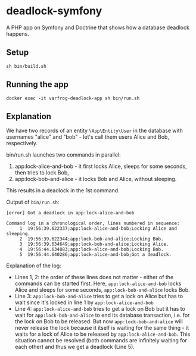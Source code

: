 # deadlock-symfony

A PHP app on Symfony and Doctrine that shows how a database deadlock happens.

## Setup

```
sh bin/build.sh
```

## Running the app

```
docker exec -it varfrog-deadlock-app sh bin/run.sh
```

## Explanation

We have two records of an entity `\App\Entity\User` in the database with usernames "alice" and "bob" - let's call them
users Alice and Bob, respectively.

bin/run.sh launches two commands in parallel:
1. app:lock-alice-and-bob - it first locks Alice, sleeps for some seconds, then tries to lock Bob,
2. app:lock-bob-and-alice - it locks Bob and Alice, without sleeping.

This results in a deadlock in the 1st command.

Output of `bin/run.sh`:
```
[error] Got a deadlock in app:lock-alice-and-bob

Command log in a chronological order, lines numbered in sequence:
     1  19:56:39.622337;app:lock-alice-and-bob;Locking Alice and sleeping.
     2  19:56:39.622344;app:lock-bob-and-alice;Locking Bob.
     3  19:56:39.634649;app:lock-bob-and-alice;Locking Alice.
     4  19:56:44.634883;app:lock-alice-and-bob;Locking Bob.
     5  19:56:44.640286;app:lock-alice-and-bob;Got a deadlock.
```

Explanation of the log:
* Lines 1, 2: the order of these lines does not matter - either of the commands can be started first. Here,
`app:lock-alice-and-bob` locks Alice and sleeps for some seconds, `app:lock-bob-and-alice` locks Bob.
* Line 3: `app:lock-bob-and-alice` tries to get a lock on Alice but has to wait since it's locked in line 1 by
`app:lock-alice-and-bob`
* Line 4: `app:lock-alice-and-bob` tries to get a lock on Bob but it has to wait for `app:lock-bob-and-alice`
to end its database transaction, i.e. for the lock on Bob to be released. But now `app:lock-bob-and-alice` will never
 release the lock  because it itself is waiting for the same thing - it waits for a lock of Alice to be released by
 `app:lock-alice-and-bob`. This situation cannot be resolved (both commands are infinitely waiting for each other) and
  thus we get a deadlock (Line 5).
